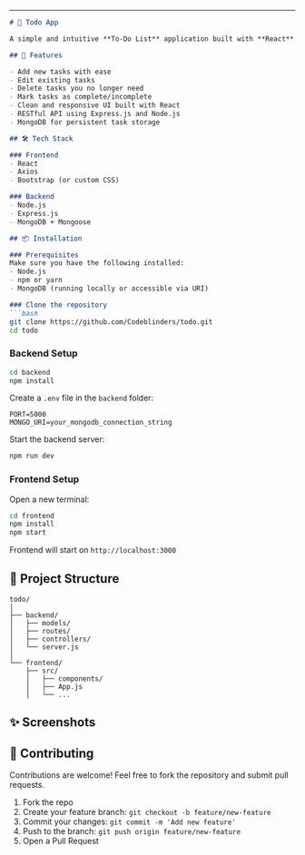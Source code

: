 ---

```markdown
# 📝 Todo App

A simple and intuitive **To-Do List** application built with **React** for the frontend and **Node.js + Express** for the backend. Designed to help users manage their daily tasks efficiently with features like add, edit, delete, and mark tasks as completed.

## 🚀 Features

- Add new tasks with ease
- Edit existing tasks
- Delete tasks you no longer need
- Mark tasks as complete/incomplete
- Clean and responsive UI built with React
- RESTful API using Express.js and Node.js
- MongoDB for persistent task storage

## 🛠️ Tech Stack

### Frontend
- React
- Axios
- Bootstrap (or custom CSS)

### Backend
- Node.js
- Express.js
- MongoDB + Mongoose

## 📦 Installation

### Prerequisites
Make sure you have the following installed:
- Node.js
- npm or yarn
- MongoDB (running locally or accessible via URI)

### Clone the repository
```bash
git clone https://github.com/Codeblinders/todo.git
cd todo
```

### Backend Setup
```bash
cd backend
npm install
```

Create a `.env` file in the `backend` folder:
```
PORT=5000
MONGO_URI=your_mongodb_connection_string
```

Start the backend server:
```bash
npm run dev
```

### Frontend Setup
Open a new terminal:
```bash
cd frontend
npm install
npm start
```

Frontend will start on `http://localhost:3000`

## 📂 Project Structure

```
todo/
│
├── backend/
│   ├── models/
│   ├── routes/
│   ├── controllers/
│   └── server.js
│
└── frontend/
    ├── src/
    │   ├── components/
    │   ├── App.js
    │   └── ...
```

## ✨ Screenshots

<!-- Add screenshots here if available -->
<!-- ![Todo App Screenshot](link_to_image) -->

## 🤝 Contributing

Contributions are welcome! Feel free to fork the repository and submit pull requests.

1. Fork the repo
2. Create your feature branch: `git checkout -b feature/new-feature`
3. Commit your changes: `git commit -m 'Add new feature'`
4. Push to the branch: `git push origin feature/new-feature`
5. Open a Pull Request
